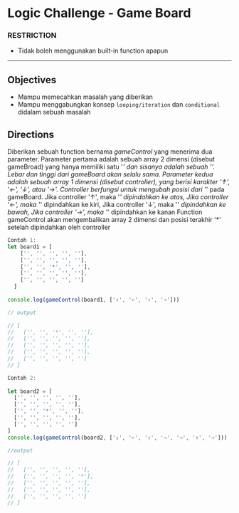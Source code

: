 # Logic Challenge - Game Board

### RESTRICTION

- Tidak boleh menggunakan built-in function apapun


---

## Objectives

- Mampu memecahkan masalah yang diberikan
- Mampu menggabungkan konsep `looping/iteration` dan `conditional` didalam sebuah masalah

## Directions

Diberikan sebuah function bernama *gameControl* yang menerima dua parameter.
Parameter pertama adalah sebuah array 2 dimensi (disebut gameBroad) yang hanya memiliki satu '*' dan sisanya adalah sebuah ''.
Lebar dan tinggi dari gameBoard akan selalu sama.
Parameter kedua adalah sebuah array 1 dimensi (disebut controller), yang berisi karakter '↑', '←', '↓', atau '→'.
Controller berfungsi untuk mengubah posisi dari '*' pada gameBoard.
Jika controller '↑', maka '*' dipindahkan ke atas,
Jika controller '←', maka '*' dipindahkan ke kiri,
Jika controller '↓', maka '*' dipindahkan ke bawah,
Jika controller '→', maka '*' dipindahkan ke kanan
Function gameControl akan mengembalikan array 2 dimensi dan posisi terakhir '*' setelah dipindahkan oleh controller


```js
Contoh 1:
let board1 = [
    ['', '', '', '', ''],
    ['', '', '', '', ''],
    ['', '', '*', '', ''],
    ['', '', '', '', ''],
    ['', '', '', '', '']
  ]
  
console.log(gameControl(board1, ['↑', '←', '↑', '→']))

// output

// [
//   ['', '', '*', '', ''],
//   ['', '', '', '', ''],
//   ['', '', '', '', ''],
//   ['', '', '', '', ''],
//   ['', '', '', '', '']
// ]

Contoh 2:
  
let board2 = [
  ['', '', '', '', ''],
  ['', '', '', '', ''],
  ['', '', '*', '', ''],
  ['', '', '', '', ''],
  ['', '', '', '', '']
]
console.log(gameControl(board2, ['↓', '←', '↑', '→', '→', '↑', '→']))

//output

// [
//   ['', '', '', '', ''],
//   ['', '', '', '', '*'],
//   ['', '', '', '', ''],
//   ['', '', '', '', ''],
//   ['', '', '', '', '']
// ]
```